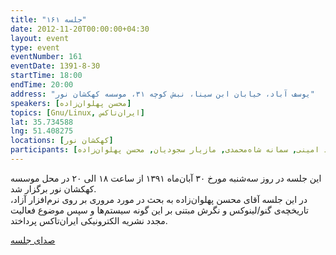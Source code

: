 ```yaml
---
title: "جلسه ۱۶۱"
date: 2012-11-20T00:00:00+04:30
layout: event
type: event
eventNumber: 161
eventDate: 1391-8-30
startTime: 18:00
endTime: 20:00
address: "یوسف آباد، خیابان ابن سینا، نبش کوچه ۳۱، موسسه کهکشان نور"
speakers: [محسن پهلوان‌زاده]
topics: [Gnu/Linux, ایران‌تاکس]
lat: 35.734588
lng: 51.408275
locations: [کهکشان نور]
participants: [بهنام توکلی کرمانی, دانیال مهاجرانی, شیوا شاهرخی, مهدی کاظمی, سید احمد حسینی, حمید روحی, مهدی بیاضی, محمد افاضاتی, شاهین وارسته, یاشار ایمانلو, محسن محمد امینی, سمانه شاه‌محمدی, مازیار سجودیان, محسن پهلوان‌زاده]
---
```

این جلسه در روز سه‌شنبه مورخ ۳۰ آبان‌ماه ۱۳۹۱ از ساعت ۱۸ الی ۲۰ در محل موسسه کهکشان نور برگزار شد.  
در این جلسه آقای محسن پهلوان‌زاده به بحث در مورد مروری بر روی نرم‌افزار آزاد، تاریخچه‌ی گنو/لینوکس و نگرش مبتنی بر این گونه سیستم‌ها و سپس موضوع فعالیت مجدد نشریه الکترونیکی ایران‌تاکس پرداختد.

[صدای جلسه](https://archive.org/details/tehlug_161_free_software)